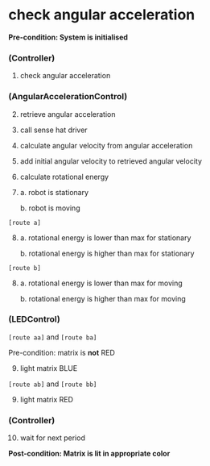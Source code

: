 # check angular acceleration

**Pre-condition: System is initialised**

### (Controller)
1. check angular acceleration

### (AngularAccelerationControl)
2. retrieve angular acceleration
3. call sense hat driver
4. calculate angular velocity from angular acceleration
5. add initial angular velocity to retrieved angular velocity
6. calculate rotational energy
7. a. robot is stationary

   b. robot is moving

`[route a]`

8.  a. rotational energy is lower than max for stationary

    b. rotational energy is higher than max for stationary

`[route b]`

8.  a. rotational energy is lower than max for moving

    b. rotational energy is higher than max for moving

### (LEDControl)
`[route aa]` and `[route ba]`

Pre-condition: matrix is **not** RED


9. light matrix BLUE

`[route ab]` and `[route bb]`

9. light matrix RED

### (Controller)
10. wait for next period

**Post-condition: Matrix is lit in appropriate color**
